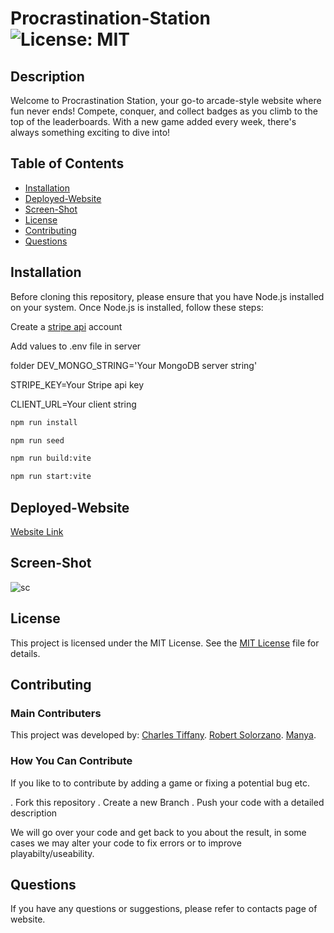 # Procrastination-Station  ![License: MIT](https://img.shields.io/badge/License-MIT-yellow.svg)

## Description

Welcome to Procrastination Station, your go-to arcade-style website where fun never ends! Compete, conquer, and collect badges as you climb to the top of the leaderboards. With a new game added every week, there's always something exciting to dive into!

## Table of Contents

- [Installation](#installation)
- [Deployed-Website](#deployed-website)
- [Screen-Shot](#screen-shot)
- [License](#license)
- [Contributing](#contributing)
- [Questions](#questions)

## Installation

Before cloning this repository, please ensure that you have Node.js installed on your system. Once Node.js is installed, follow these steps:

Create a [stripe api](https://docs.stripe.com/api) account

Add values to .env file in server 

folder DEV_MONGO_STRING='Your MongoDB server string'

STRIPE_KEY=Your Stripe api key

CLIENT_URL=Your client string

```bash
npm run install

npm run seed

npm run build:vite

npm run start:vite
```

## Deployed-Website

 [Website Link]()

## Screen-Shot

![sc](./client/public/images/sc.png)

## License

This project is licensed under the MIT License. See the [MIT License](https://github.com/charleswt/Procrastination-Station/blob/main/LICENSE) file for details.

## Contributing
  ### Main Contributers

  This project was developed by: 
  [Charles Tiffany](https://github.com/charleswt/).
  [Robert Solorzano](https://github.com/robertsolorzano/).
  [Manya](https://github.com/manyanara/).

  ### How You Can Contribute

  If you like to to contribute by adding a game or fixing a potential bug etc.

  . Fork this repository
  . Create a new Branch
  . Push your code with a detailed description 

  We will go over your code and get back to you about the result, in some cases we may alter your code to fix errors or to improve playabilty/useability.

## Questions

If you have any questions or suggestions, please refer to contacts page of website.
